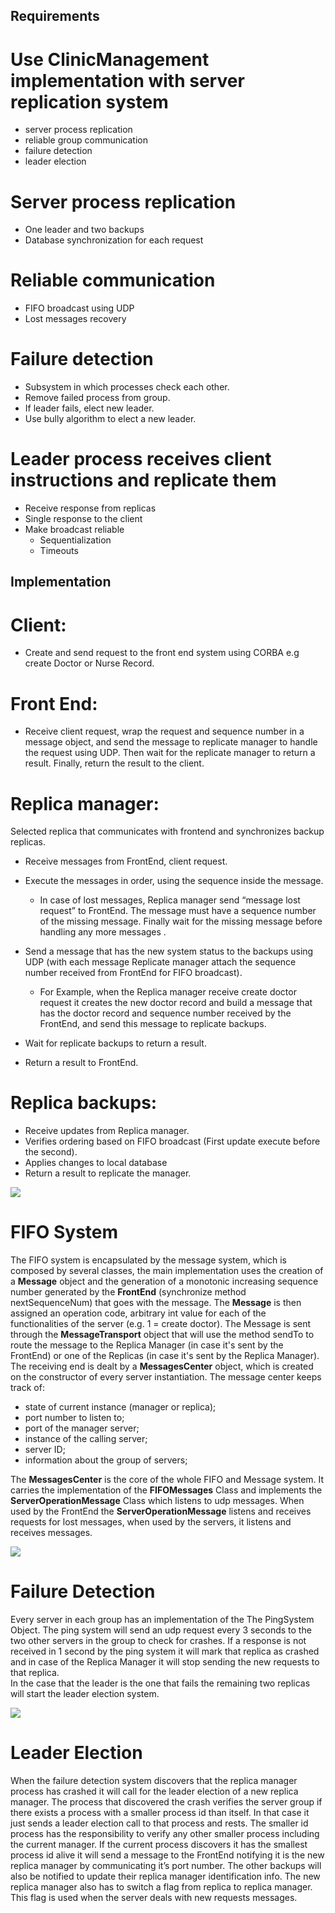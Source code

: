 ## Requirements
 
# Use ClinicManagement implementation with server replication system
  * server process replication
  * reliable group communication
  * failure detection
  * leader election

# Server process replication
* One leader and two backups
* Database synchronization for each request

# Reliable communication
* FIFO broadcast using UDP
* Lost messages recovery
	
#  Failure detection
* Subsystem in which processes check each other.
* Remove failed process from group.
* If leader fails, elect new leader.
* Use bully algorithm to elect a new leader.

# Leader process receives client instructions and replicate them
* Receive response from replicas
* Single response to the client
* Make broadcast reliable
  * Sequentialization
  * Timeouts


## Implementation 
# Client:
* Create and send request to the front end system using CORBA e.g create Doctor or Nurse Record.
# Front End:
* Receive client request, wrap the request and sequence number  in a message object, and send the message to replicate manager to handle the request using UDP. Then wait for the replicate manager to return a result. Finally, return the result to the client.
# Replica manager:
Selected replica that communicates with frontend and synchronizes backup replicas.
* Receive messages from FrontEnd, client request.

* Execute the messages in order, using the sequence inside the message. 
  * In case of lost messages, Replica manager send “message lost request” to FrontEnd. The message must have a sequence number of the missing message. Finally wait for the missing message before handling any more messages .   

* Send a message that has the new system status to the backups using UDP (with each message Replicate manager attach the     	sequence number received from FrontEnd for FIFO broadcast).
  * For Example, when the  Replica manager receive create doctor request it creates the new doctor record and build a message that has the doctor record and sequence number received by the FrontEnd, and send this message to replicate backups. 
* Wait for replicate backups to return a result.
* Return a result to FrontEnd.
 
# Replica backups:
* Receive updates from Replica manager.
* Verifies ordering based on FIFO broadcast (First update execute before the second).
* Applies changes to local database
* Return a result to replicate the manager.


![](images/system.png)


# FIFO System
The FIFO system is encapsulated by the message system, which is composed by several classes, the main implementation uses the creation of a <b>Message</b> object and the generation of a monotonic increasing sequence number generated by the <b>FrontEnd</b> (synchronize method nextSequenceNum) that goes with the message. The <b>Message</b> is then assigned an operation code, arbitrary int value for each of the functionalities of the server (e.g. 1 = create doctor). The Message is sent through the <b>MessageTransport</b> object that will use the method sendTo to route the message to the Replica Manager (in case it's sent by the FrontEnd) or one of the Replicas (in case it's sent by the Replica Manager).
The receiving end is dealt by a <b>MessagesCenter</b> object, which is created on the constructor of every server instantiation. The message center keeps track of:
 * state of current instance (manager or replica);
 * port number to listen to;
 * port of the manager server;
 * instance of the calling server;	
 * server ID;	
 * information about the group of servers;

The <b>MessagesCenter</b> is the core of the whole FIFO and Message system. It carries the implementation of the <b>FIFOMessages</b> Class and implements the <b>ServerOperationMessage</b> Class which listens to udp messages. When used by the FrontEnd the <b>ServerOperationMessage</b> listens and receives requests for lost messages, when used by the servers, it listens and receives messages.


![](images/fifo.png)


# Failure Detection
Every server in each group has an implementation of the The PingSystem Object. The ping system will send an udp request every 3 seconds to the two other servers in the group to check for crashes. If a response is not received in 1 second by the ping system it will mark that replica as crashed and in case of the Replica Manager it will stop sending the new requests to that replica.  
In the case that the leader is the one that fails the remaining two replicas will start the leader election system.


![](images/failure.png)


# Leader Election
When the failure detection system discovers that the replica manager process has crashed it will call for the leader election of a new replica manager. The process that discovered the crash verifies the server group if there exists a process with a smaller process id than itself. In that case it just sends a leader election call to that process and rests. The smaller id process has the responsibility to verify any other smaller process including the current manager. If the current process discovers it has the smallest process id alive it will send a message to the FrontEnd notifying it is the new replica manager by communicating it’s port number. The other backups will also be notified to update their replica manager identification info. The new replica manager also has to switch a flag from replica to replica manager. This flag is used when the server deals with new requests messages.

